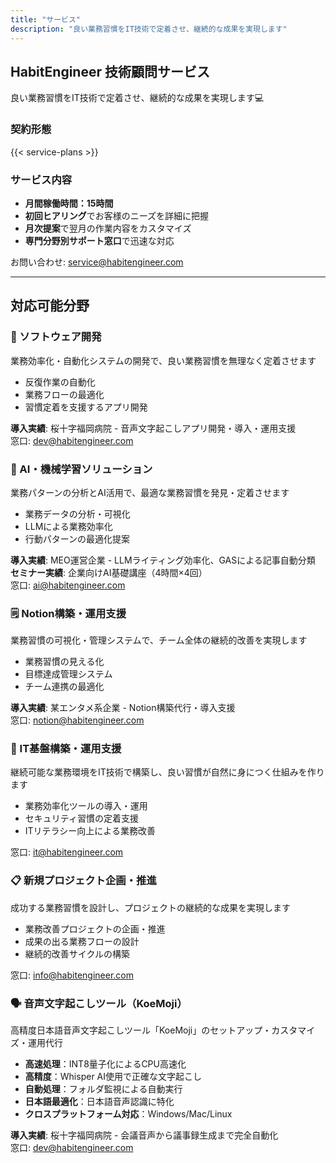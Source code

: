 ```yaml
---
title: "サービス"
description: "良い業務習慣をIT技術で定着させ、継続的な成果を実現します"
---
```


## HabitEngineer 技術顧問サービス

良い業務習慣をIT技術で定着させ、継続的な成果を実現します💻

### 契約形態

{{< service-plans >}}

### サービス内容

- **月間稼働時間：15時間**
- **初回ヒアリング**でお客様のニーズを詳細に把握
- **月次提案**で翌月の作業内容をカスタマイズ
- **専門分野別サポート窓口**で迅速な対応

お問い合わせ: service@habitengineer.com

---

## 対応可能分野

### 🔧 ソフトウェア開発

業務効率化・自動化システムの開発で、良い業務習慣を無理なく定着させます

- 反復作業の自動化
- 業務フローの最適化
- 習慣定着を支援するアプリ開発

**導入実績**: 桜十字福岡病院 - 音声文字起こしアプリ開発・導入・運用支援  
窓口: [dev@habitengineer.com](mailto:dev@habitengineer.com)

### 🤖 AI・機械学習ソリューション

業務パターンの分析とAI活用で、最適な業務習慣を発見・定着させます

- 業務データの分析・可視化
- LLMによる業務効率化
- 行動パターンの最適化提案

**導入実績**: MEO運営企業 - LLMライティング効率化、GASによる記事自動分類  
**セミナー実績**: 企業向けAI基礎講座（4時間×4回）  
窓口: [ai@habitengineer.com](mailto:ai@habitengineer.com)

### 🗒️ Notion構築・運用支援

業務習慣の可視化・管理システムで、チーム全体の継続的改善を実現します

- 業務習慣の見える化
- 目標達成管理システム
- チーム連携の最適化

**導入実績**: 某エンタメ系企業 - Notion構築代行・導入支援  
窓口: [notion@habitengineer.com](mailto:notion@habitengineer.com)

### 🚀 IT基盤構築・運用支援

継続可能な業務環境をIT技術で構築し、良い習慣が自然に身につく仕組みを作ります

- 業務効率化ツールの導入・運用
- セキュリティ習慣の定着支援
- ITリテラシー向上による業務改善

窓口: [it@habitengineer.com](mailto:it@habitengineer.com)

### 📋 新規プロジェクト企画・推進

成功する業務習慣を設計し、プロジェクトの継続的な成果を実現します

- 業務改善プロジェクトの企画・推進
- 成果の出る業務フローの設計
- 継続的改善サイクルの構築

窓口: [info@habitengineer.com](mailto:info@habitengineer.com)

### 🗣️ 音声文字起こしツール（KoeMoji）

高精度日本語音声文字起こしツール「KoeMoji」のセットアップ・カスタマイズ・運用代行

- **高速処理**：INT8量子化によるCPU高速化
- **高精度**：Whisper AI使用で正確な文字起こし
- **自動処理**：フォルダ監視による自動実行
- **日本語最適化**：日本語音声認識に特化
- **クロスプラットフォーム対応**：Windows/Mac/Linux

**導入実績**: 桜十字福岡病院 - 会議音声から議事録生成まで完全自動化  
窓口: [dev@habitengineer.com](mailto:dev@habitengineer.com)
